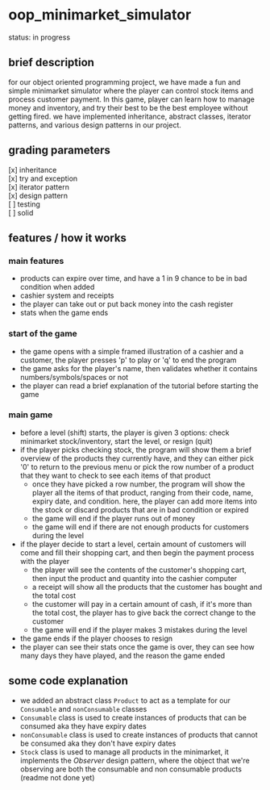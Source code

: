 # oop_minimarket_simulator

status: in progress

## brief description

for our object oriented programming project, we have made a fun and simple minimarket simulator where the player can control stock items and process customer payment. In this game, player can learn how to manage money and inventory, and try their best to be the best employee without getting fired. we have implemented inheritance, abstract classes, iterator patterns, and various design patterns in our project.

## grading parameters

[x] inheritance\
[x] try and exception\
[x] iterator pattern\
[x] design pattern\
[ ] testing\
[ ] solid

## features / how it works

### main features

- products can expire over time, and have a 1 in 9 chance to be in bad condition when added
- cashier system and receipts
- the player can take out or put back money into the cash register
- stats when the game ends 

### start of the game

- the game opens with a simple framed illustration of a cashier and a customer, the player presses 'p' to play or 'q' to end the program
- the game asks for the player's name, then validates whether it contains numbers/symbols/spaces or not
- the player can read a brief explanation of the tutorial before starting the game

### main game

- before a level (shift) starts, the player is given 3 options: check minimarket stock/inventory, start the level, or resign (quit)
- if the player picks checking stock, the program will show them a brief overview of the products they currently have, and they can either pick '0' to return to the previous menu or pick the row number of a product that they want to check to see each items of that product
  - once they have picked a row number, the program will show the player all the items of that product, ranging from their code, name, expiry date, and condition. here, the player can add more items into the stock or discard products that are in bad condition or expired
  - the game will end if the player runs out of money
  - the game will end if there are not enough products for customers during the level
- if the player decide to start a level, certain amount of customers will come and fill their shopping cart, and then begin the payment process with the player
  - the player will see the contents of the customer's shopping cart, then input the product and quantity into the cashier computer
  - a receipt will show all the products that the customer has bought and the total cost
  - the customer will pay in a certain amount of cash, if it's more than the total cost, the player has to give back the correct change to the customer
  - the game will end if the player makes 3 mistakes during the level
- the game ends if the player chooses to resign
- the player can see their stats once the game is over, they can see how many days they have played, and the reason the game ended

## some code explanation

- we added an abstract class `Product` to act as a template for our `Consumable` and `nonConsumable` classes
- `Consumable` class is used to create instances of products that can be consumed aka they have expiry dates
- `nonConsumable` class is used to create instances of products that cannot be consumed aka they don't have expiry dates
- `Stock` class is used to manage all products in the minimarket, it implements the _Observer_ design pattern, where the object that we're observing are both the consumable and non consumable products
(readme not done yet)
